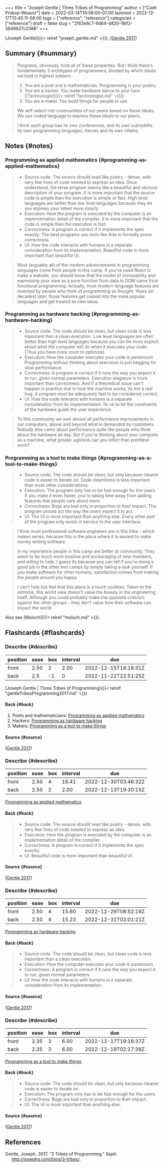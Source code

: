 +++
title = "Joseph Gentle | Three Tribes of Programming"
author = ["Cash Prokop-Weaver"]
date = 2022-03-14T10:06:00-07:00
lastmod = 2022-12-17T13:45:11-08:00
tags = ["reference", "reference"]
categories = ["reference"]
draft = false
slug = "2f62e8c7-6d64-4820-9b12-3949627c2386"
+++

[Joseph Gentle]({{< relref "joseph_gentle.md" >}}), (<a href="#citeproc_bib_item_1">Gentle 2017</a>)


## Summary {#summary}

> Programs, obviously, hold all of these properties. But I think there's fundamentally 3 architypes of programmers, divided by which ideals we hold in highest esteem:
>
> 1.  You are a poet and a mathematician. Programming is your poetry
> 2.  You are a hacker. You make hardware dance to your tune [[Technologist]({{< relref "technologist.md" >}})]
> 3.  You are a maker. You build things for people to use
>
> We self-select into communities of our peers based on these ideals. We use coded language to express these ideals to our peers.
>
> I think each group has its own conferences, and its own subreddits. Its own programming languages, heroes and its own villains.


## Notes {#notes}


### Programming as applied mathematics {#programming-as-applied-mathematics}

> -   Source code: The source should read like poetry - dense, with very few lines of code needed to express an idea. Once understood, the terse program seems like a beautiful and obvious description of your program. It is more important that the source code is simple than the execution is simple or fast. High level languages are better than low level languages because they let you express your intent more clearly.
> -   Execution: How the program is executed by the computer is an implementation detail of the compiler. It is more important that the code is simple than the execution is fast.
> -   Correctness: A program is correct if it implements the spec exactly. The best programs use tools like Ada to formally prove correctness.
> -   UI: How the code interacts with humans is a separate consideration from its implementation. Beautiful code is more important than beautiful UI.

<!--quoteend-->

> Most (arguably all) of the modern advancements in programming languages come from people in this camp. If you've used React to make a website, you should know that the model of immutability and expressing your view as a pure function from data to DOM came from functional programming. Actually, most modern language features are invented by people who think of programming as thought. Years (or decades) later, those features get copied into the more popular languages and get treated as new ideas.


### Programming as hardware hacking {#programming-as-hardware-hacking}

> -   Source code: The code should be clean, but clean code is less important than a clean execution. Low level languages are often better than high level languages because you can be more explicit about what the computer will do when it executes your code. (Thus you have more room to optimize).
> -   Execution: How the computer executes your code is paramount. Programming without thinking about execution is just begging for slow performance.
> -   Correctness: A program is correct if it runs the way you expect it to run, given normal parameters. Execution elegance is more important than correctness. And if a theoretical issue can't happen in practice due to how the machine works, its not a real bug. A program must be adequately fast to be considered correct.
> -   UI: How the code interacts with humans is a separate consideration from its implementation. Its ok to let the constraints of the hardware guide the user experience.

<!--quoteend-->

> To this community we owe almost all performance improvements in our computers, above and beyond what is demanded by customers. Nobody else cares about performance quite like people who think about the hardware all day. But if you're thinking about your computer as a machine, what greater ugliness can you inflict than pointless work?


### Programming as a tool to make things {#programming-as-a-tool-to-make-things}

> -   Source code: The code should be clean, but only because cleaner code is easier to iterate on. Code cleanliness is less important than most other considerations.
> -   Execution: The program only has to be fast enough for the users. If you make it even faster, you're taking time away from adding features that people care about more.
> -   Correctness: Bugs are bad only in proportion to their impact. The program should act the way the users expect it to act.
> -   UI: The UI is more important than anything else. Every other part of the program only exists in service to the user interface.

<!--quoteend-->

> I think most professional software engineers are in this tribe - which makes sense, because this is the place where it is easiest to make money writing software.
>
> In my experience people in this camp are better at community. They seem to be much more positive and encouraging of new members, and willing to help. I guess its because you can tell if you're doing a good job in the other two camps by simply taking a look yourself. If you make software for other humans, satisfaction comes from making the people around you happy.
>
> I can't help but feel that this place is a touch soulless. Taken to the extreme, this world view doesn't value the beauty in the engineering itself. Although you could probably make the opposite criticism against the other groups - they don't value how their software can impact the world.

Also see [Moloch]({{< relref "moloch.md" >}}).


## Flashcards {#flashcards}


### Describe {#describe}

| position | ease | box | interval | due                  |
|----------|------|-----|----------|----------------------|
| front    | 2.50 | 2   | 2.00     | 2022-12-15T18:18:31Z |
| back     | 2.5  | -1  | 0        | 2022-11-22T22:51:25Z |

[Joseph Gentle | Three Tribes of Programming]({{< relref "gentleTribesProgramming2017.md" >}})


#### Back {#back}

1.  Poets and mathematicians: [Programming as applied mathematics](#programming-as-applied-mathematics)
2.  Hackers: [Programming as hardware hacking](#programming-as-hardware-hacking)
3.  Makers: [Programming as a tool to make things](#programming-as-a-tool-to-make-things)


#### Source {#source}

(<a href="#citeproc_bib_item_1">Gentle 2017</a>)


### Describe {#describe}

| position | ease | box | interval | due                  |
|----------|------|-----|----------|----------------------|
| front    | 2.50 | 4   | 16.41    | 2022-12-30T03:46:32Z |
| back     | 2.50 | 2   | 2.00     | 2022-12-13T19:30:15Z |

[Programming as applied mathematics](#programming-as-applied-mathematics)


#### Back {#back}

> -   Source code: The source should read like poetry - dense, with very few lines of code needed to express an idea.
> -   Execution: How the program is executed by the computer is an implementation detail of the compiler.
> -   Correctness: A program is correct if it implements the spec exactly.
> -   UI: Beautiful code is more important than beautiful UI.


#### Source {#source}

(<a href="#citeproc_bib_item_1">Gentle 2017</a>)


### Describe {#describe}

| position | ease | box | interval | due                  |
|----------|------|-----|----------|----------------------|
| front    | 2.50 | 4   | 15.60    | 2022-12-29T08:52:18Z |
| back     | 2.50 | 4   | 15.23    | 2022-12-31T02:01:21Z |

[Programming as hardware hacking](#programming-as-hardware-hacking)


#### Back {#back}

> -   Source code: The code should be clean, but clean code is less important than a clean execution.
> -   Execution: How the computer executes your code is paramount.
> -   Correctness: A program is correct if it runs the way you expect it to run, given normal parameters.
> -   UI: How the code interacts with humans is a separate consideration from its implementation.


#### Source {#source}

(<a href="#citeproc_bib_item_1">Gentle 2017</a>)


### Describe {#describe}

| position | ease | box | interval | due                  |
|----------|------|-----|----------|----------------------|
| front    | 2.35 | 3   | 6.00     | 2022-12-17T19:16:37Z |
| back     | 2.35 | 3   | 6.00     | 2022-12-19T02:27:39Z |

[Programming as a tool to make things](#programming-as-a-tool-to-make-things)


#### Back {#back}

> -   Source code: The code should be clean, but only because cleaner code is easier to iterate on.
> -   Execution: The program only has to be fast enough for the users.
> -   Correctness: Bugs are bad only in proportion to their impact.
> -   UI: The UI is more important than anything else.


#### Source {#source}

(<a href="#citeproc_bib_item_1">Gentle 2017</a>)

## References

<style>.csl-entry{text-indent: -1.5em; margin-left: 1.5em;}</style><div class="csl-bib-body">
  <div class="csl-entry"><a id="citeproc_bib_item_1"></a>Gentle, Joseph. 2017. “3 Tribes of Programming.” <i>Seph</i>. <a href="http://josephg.com/blog/3-tribes/">http://josephg.com/blog/3-tribes/</a>.</div>
</div>
